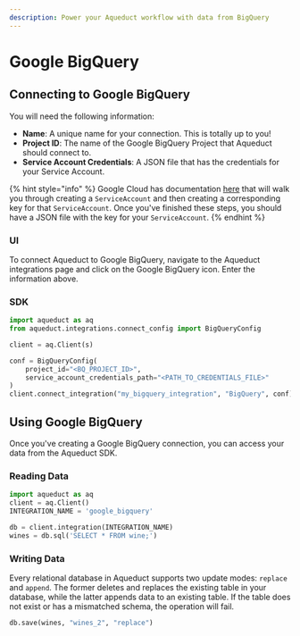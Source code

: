 ```yaml
---
description: Power your Aqueduct workflow with data from BigQuery
---
```


# Google BigQuery

## Connecting to Google BigQuery

You will need the following information:

* **Name**: A unique name for your connection. This is totally up to you!
* **Project ID**: The name of the Google BigQuery Project that Aqueduct should connect to.&#x20;
* **Service Account Credentials**: A JSON file that has the credentials for your Service Account.

{% hint style="info" %}
Google Cloud has documentation [here](https://cloud.google.com/docs/authentication/getting-started#creating\_a\_service\_account) that will walk you through creating a `ServiceAccount` and then creating a corresponding key for that `ServiceAccount`. Once you've finished these steps, you should have a JSON file with the key for your `ServiceAccount`.
{% endhint %}

### UI&#x20;

To connect Aqueduct to Google BigQuery, navigate to the Aqueduct integrations page and click on the Google BigQuery icon. Enter the information above.

### SDK

```python
import aqueduct as aq
from aqueduct.integrations.connect_config import BigQueryConfig

client = aq.Client(s)

conf = BigQueryConfig(
    project_id="<BQ_PROJECT_ID>",
    service_account_credentials_path="<PATH_TO_CREDENTIALS_FILE>"
)
client.connect_integration("my_bigquery_integration", "BigQuery", conf)
```

## Using Google BigQuery

Once you've creating a Google BigQuery connection, you can access your data from the Aqueduct SDK.

### Reading Data

```python
import aqueduct as aq
client = aq.Client()
INTEGRATION_NAME = 'google_bigquery'

db = client.integration(INTEGRATION_NAME)
wines = db.sql('SELECT * FROM wine;')
```

### Writing Data

Every relational database in Aqueduct supports two update modes: `replace` and `append`. The former deletes and replaces the existing table in your database, while the latter appends data to an existing table. If the table does not exist or has a mismatched schema, the operation will fail.

```python
db.save(wines, "wines_2", "replace")
```
